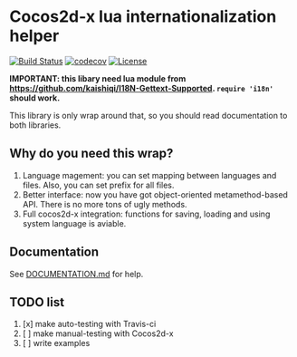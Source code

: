 # Cocos2d-x lua internationalization helper
[![Build Status](https://travis-ci.org/v1993/cocos2d-x-lua-i18n.svg?branch=master)](https://travis-ci.org/v1993/cocos2d-x-lua-i18n)
[![codecov](https://codecov.io/gh/v1993/cocos2d-x-lua-i18n/branch/master/graph/badge.svg)](https://codecov.io/gh/v1993/cocos2d-x-lua-i18n)
[![License](http://img.shields.io/badge/License-MIT-brightgreen.svg)](LICENSE)

**IMPORTANT: this libary need lua module from https://github.com/kaishiqi/I18N-Gettext-Supported. `require 'i18n'` should work.**

This library is only wrap around that, so you should read documentation to both libraries.

## Why do you need this wrap?

1. Language magement: you can set mapping between languages and files. Also, you can set prefix for all files.
2. Better interface: now you have got object-oriented metamethod-based API. There is no more tons of ugly methods.
3. Full cocos2d-x integration: functions for saving, loading and using system language is aviable.

## Documentation

See [DOCUMENTATION.md](DOCUMENTATION.md) for help.

## TODO list

1. [x] make auto-testing with Travis-ci
2. [ ] make manual-testing with Cocos2d-x
3. [ ] write examples
